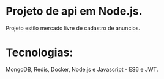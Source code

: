 # Projeto de api em Node.js.
Projeto estilo mercado livre de cadastro de anuncios.


# Tecnologias:
MongoDB, Redis, Docker, Node.js e Javascript - ES6 e JWT.
